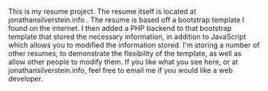 This is my resume project. The resume itself is located at jonathansilverstein.info .
The resume is based off a bootstrap template I found on the internet.
I then added a PHP backend to that bootstrap template that stored the necessary information, in addition to JavaScript which allows you to modified the information stored.
I'm storing a number of other resumes, to demonstrate the flexibility of the template, as well as allow other people to modify them.
If you like what you see here, or at jonathansilverstein.info, feel free to email me if you would like a web developer.
